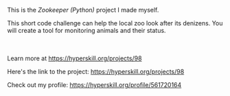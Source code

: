 This is the *Zookeeper (Python)* project I made myself.


<p>This short code challenge can help the local zoo look after its denizens. You will create a tool for monitoring animals and their status.</p><br/><br/>Learn more at <a href="https://hyperskill.org/projects/98?utm_source=ide&utm_medium=ide&utm_campaign=ide&utm_content=project-card">https://hyperskill.org/projects/98</a>

Here's the link to the project: https://hyperskill.org/projects/98

Check out my profile: https://hyperskill.org/profile/561720164